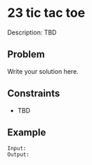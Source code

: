 # 23 tic tac toe

Description: TBD

## Problem

Write your solution here.

## Constraints

- TBD

## Example

```
Input:
Output:
```
